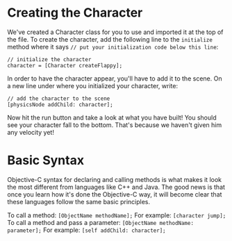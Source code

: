 Creating the Character
===================

We've created a Character class for you to use and imported it at the top of the file.
To create the character, add the following line to the ```initialize``` method where it says
```// put your initialization code below this line```:

    // initialize the character
    character = [Character createFlappy];

In order to have the character appear, you'll have to add it to the scene. On a new line
under where you initialized your character, write:

    // add the character to the scene
    [physicsNode addChild: character];

Now hit the run button and take a look at what you have built! You should see your
character fall to the bottom. That's because we haven't given him any velocity yet!

Basic Syntax
============

Objective-C syntax for declaring and calling methods is what makes it look the most different from
languages like C++ and Java. The good news is that once you learn how it's done the Objective-C way,
it will become clear that these languages follow the same basic principles.

To call a method: ```[ObjectName methodName];```
For example: ```[character jump];```
To call a method and pass a parameter: ```[ObjectName methodName: parameter];```
For example: ```[self addChild: character];```
